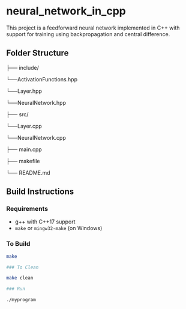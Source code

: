 # neural_network_in_cpp

This project is a feedforward neural network implemented in C++ with support for training using backpropagation and central difference.

## Folder Structure

├── include/

└──ActivationFunctions.hpp

└──Layer.hpp

└──NeuralNetwork.hpp

├── src/

└──Layer.cpp

└──NeuralNetwork.cpp


├── main.cpp

├── makefile

└── README.md

## Build Instructions

### Requirements
- g++ with C++17 support
- `make` or `mingw32-make` (on Windows)

### To Build

```bash
make

### To Clean

make clean

### Run

./myprogram
